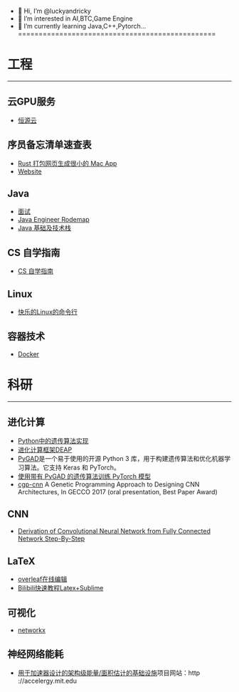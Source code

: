 - 👋 Hi, I’m @luckyandricky
- 👀 I’m interested in AI,BTC,Game Engine
- 🌱 I’m currently learning Java,C++,Pytorch...<br />
================================================<br />
# 工程
___
## 云GPU服务
* [恒源云](https://gpushare.com/auth/register?user=17*****9189&fromId=1f700011c003&source=link)
## **序员备忘清单速查表**
* [Rust 打包网页生成很小的 Mac App](https://github.com/tw93/Pake)<br />
* [Website](https://wangchujiang.com/reference/index.html)<br />
## **Java**<br />
* [面试](https://github.com/cosen1024/Java-Interview)<br />
* [Java Engineer Rodemap](https://hollischuang.github.io/toBeTopJavaer/#/menu)<br />
* [Java 基础及技术栈](https://github.com/luckyandricky/Notebook/blob/main/java%E6%8A%80%E6%9C%AF%E6%A0%88/java%E5%9F%BA%E7%A1%80.md)
## **CS 自学指南**<br />
* [CS 自学指南](https://csdiy.wiki/)<br />
## **Linux**<br />
* [快乐的Linux的命令行](http://billie66.github.io/TLCL/index.html)<br />
## **容器技术**<br />
* [Docker](https://wangchujiang.com/reference/docs/docker.html#%E4%B8%80%E8%88%AC%E5%91%BD%E4%BB%A4)<br />
# 科研
___
## **进化计算**<br />
* [Python中的遗传算法实现](https://towardsdatascience.com/genetic-algorithm-implementation-in-python-5ab67bb124a6)<br />
* [进化计算框架DEAP](https://github.com/DEAP/deap)<br />
* [PyGAD](https://github.com/ahmedfgad/GeneticAlgorithmPython)是一个易于使用的开源 Python 3 库，用于构建遗传算法和优化机器学习算法。它支持 Keras 和 PyTorch。<br />
* [使用带有 PyGAD 的遗传算法训练 PyTorch 模型](https://neptune.ai/blog/train-pytorch-models-using-genetic-algorithm-with-pygad)<br />
*  [cgp-cnn](https://github.com/sg-nm/cgp-cnn-PyTorch) A Genetic Programming Approach to Designing CNN Architectures, In GECCO 2017 (oral presentation, Best Paper Award)<br />

## **CNN**<br />
* [Derivation of Convolutional Neural Network from Fully Connected Network Step-By-Step](https://towardsdatascience.com/derivation-of-convolutional-neural-network-from-fully-connected-network-step-by-step-b42ebafa5275)<br />
## **LaTeX**<br />
* [overleaf在线编辑](https://www.overleaf.com/)<br />
* [Bilibili快速教程Latex+Sublime](https://www.bilibili.com/video/BV1p44y1P7P4/?spm_id_from=333.999.0.0)<br />
## **可视化**<br />
* [networkx](https://github.com/networkx/networkx)<br />

## **神经网络能耗**<br />
* [用于加速器设计的架构级能量/面积估计的基础设施](https://github.com/Accelergy-Project/accelergy)项目网站：http ://accelergy.mit.edu<br />
<!---
luckyandricky/luckyandricky is a ✨ special ✨ repository because its `README.md` (this file) appears on your GitHub profile.
You can click the Preview link to take a look at your changes.
--->

